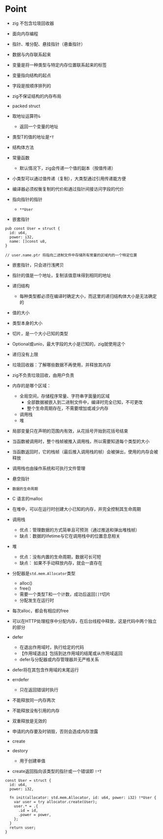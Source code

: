 # Point

- zig 不包含垃圾回收器

- 面向内存编程
- 指针、堆分配、悬挂指针（悬垂指针）

- 数据与内存联系起来
- 变量是将一种类型与特定内存位置联系起来的标签

- 变量指向结构的起点
- 字段是按顺序排列的

- zig不保证结构的内存布局
- packed struct

- 取地址运算符`&`
  - 返回一个变量的地址

- 类型T的值的地址是`*T`

- 结构体方法

- 常量函数
  - 默认情况下，zig会传递一个值的副本（按值传递）

- 小类型可以通过值传递（复制），大类型通过引用传递能方便

- 编译器必须权衡复制的代价和通过指针间接访问字段的代价

- 指向指针的指针
  - `**User`

- 嵌套指针

```zig
pub const User = struct {
  id: u64,
  power: i32,
  name: []const u8,
}

// user.name.ptr 将指向二进制文件中存储所有常量的区域内的一个特定位置
```

- 嵌套指针，只会进行浅拷贝

- 指针的值是一个地址，复制该值意味得到相同的地址

- 递归结构
  - 每种类型都必须在编译时确定大小，而这里的递归结构体大小是无法确定的

- 值的大小
- 类型本身的大小

- 切片，是一个大小已知的类型
- Optional或unio，最大字段的大小是已知的，zig就使用这个
- 递归没有上限

- 垃圾回收器：了解哪些数据不再使用，并释放其内存
- zig不负责垃圾回收，由用户负责

- 内存的是哪个区域：
  - 全局空间，存储程序常量、字符串字面量的区域
    - 全部数据被嵌入到二进制文件中，编译时完全已知，不可更改
    - 整个生命周期存在，不需要增加或减少内存
  - 调用栈
  - 堆

- 局部变量只在声明的范围内有效，从花括号开始到花括号结束

- 当函数被调用时，整个栈帧被推入调用栈，所以需要知道每个类型的大小
- 当函数返回时，它的栈帧（最后推入调用栈的帧）会被弹出，使用的内存会被释放

- 调用栈也由操作系统和可执行文件管理

- 悬空指针

- ` 数据的生命周期 `

- C 语言的malloc

- 在堆中，可以在运行时创建大小已知的内存，并完全控制其生命周期
  
- 调用栈
  - 优点：管理数据的方式简单且可预测（通过推送和弹出堆栈帧）
  - 缺点：数据的lifetime与它在调用栈中的位置息息相关

- 堆
  - 优点：没有内置的生命周期，数据可长可短
  - 缺点： 如果不手动释放内存，就会一直存在

- 分配器是`std.mem.Allocator`类型
  - alloc()
  - free()
  - 需要一个类型T和一个计数，成功后返回`[]T`切片
  - 分配发生在运行时

- 每次alloc，都会有相应的free
- 可以在HTTP处理程序中分配内存，在后台线程中释放，这是代码中两个独立的部分

- defer
  - 在退出作用域时，执行给定的代码
  - 【作用域退出】包括到达作用域的结尾或从作用域返回
  - defer与分配器或内存管理器并无严格关系

- defer将在其包含作用域的末尾运行
- errdefer
  - 只在返回错误时执行

- 不能释放同一内存两次
- 不能释放没有引用的内存

- 双重释放是无效的

- 申请的内存要及时销毁，否则会造成内存泄露

- create
- destory
  - 用于创建单值
- create返回指向该类型的指针或一个错误即 `!*T`

```zig
const User = struct {
  id: u64,
  power: i32,
  
  fn init(allocator: std.mem.Allocator, id: u64, power: i32) !*User {
    var user = try allocator.create(User);
    user.* = .{
      .id = id,
      .power = power,
    };
  }
  return user;
}
```
